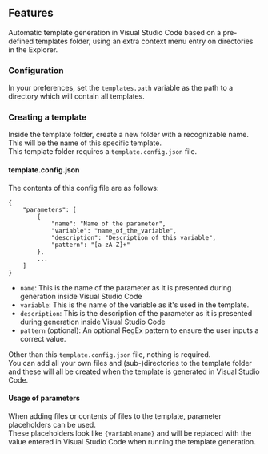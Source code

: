 ## Features

Automatic template generation in Visual Studio Code based on a pre-defined templates folder, using an extra context menu entry on directories in the Explorer.

### Configuration

In your preferences, set the `templates.path` variable as the path to a directory which will contain all templates.

### Creating a template

Inside the template folder, create a new folder with a recognizable name. This will be the name of this specific template.  
This template folder requires a `template.config.json` file.  

#### template.config.json

The contents of this config file are as follows:
```
{
	"parameters": [
		{
			"name": "Name of the parameter",
			"variable": "name_of_the_variable",
			"description": "Description of this variable",
			"pattern": "[a-zA-Z]+"
		},
		...
	]
}
```

* `name`: This is the name of the parameter as it is presented during generation inside Visual Studio Code
* `variable`: This is the name of the variable as it's used in the template.
* `description`: This is the description of the parameter as it is presented during generation inside Visual Studio Code
* `pattern` (optional): An optional RegEx pattern to ensure the user inputs a correct value.

Other than this `template.config.json` file, nothing is required.  
You can add all your own files and (sub-)directories to the template folder and these will all be created when the template is generated in Visual Studio Code.  

#### Usage of parameters
When adding files or contents of files to the template, parameter placeholders can be used.  
These placeholders look like `{variablename}` and will be replaced with the value entered in Visual Studio Code when running the template generation.